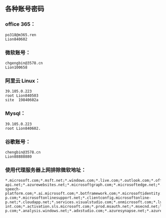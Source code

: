 ﻿## 各种账号密码

### office 365：
	po318@m365.ren
	Lion840602

### 微软账号：
	chgengbin@3578.cn
	Lion100658

### 阿里云 Linux：
	39.105.0.223
	root Lion840503
	site  19840602a

### Mysql：
	39.105.0.223
	root Lion840602.

### 谷歌账号：
	chengbin@3578.cn
	Lion88888880


### 使用代理服务器上网排除微软地址：
	*.microsoft.com;*.msft.net;*.windows.com;*.live.com;*.outlook.com;*.office.com;*.microsoftonline.com;*.windows.net;*.microsoft365.com;*.office365.com;*.onedrive.com;*.sharepoint.com;*.sway.com;*.skype.com;*.teams.microsoft.com;*.graph.microsoft.com;*.powerbi.com;*.azure.com;*.visualstudio.com;*.store.microsoft.com;*.login.live.com;*.login.microsoftonline.com;*.xbox.com;*.xboxlive.com;*.bing.com;*.msn.com;*.edge.microsoft.com;*.microsoftstore.com;*.microsoftazure.com;*.azureedge.net;*.azurefd.net;*.azuredatalakestore.net;*.azure-api.net;*.azurewebsites.net;*.microsoftgraph.com;*.microsoftedge.net;*.secureserver.net;*.microsofttranslator.com;*.api.microsofttranslator.com;*.microsoft-speech-platform.com;*.ai.microsoft.com;*.botframework.com;*.microsoftidentity.net;*.dynamics.com;*.dynamics365.com;*.powerapps.com;*.windowsupdate.com;*.ws.microsoft.com;*.windowsphone.com;*.microsoftsync.com;*.officelive.com;*.msocdn.com;*.msecnd.net;*.fasttrack.microsoft.com;*.support.microsoft.com;*.msdn.com;*.technet.com;*.windowsintune.com;*.redmond.corp.microsoft.com;*.microsoftonline-p.com;*.microsoftonlinesupport.net;*.clientconfig.microsoftonline-p.net;*.cloudapp.net;*.services.visualstudio.com;*.onmicrosoft.com;*.lync.com;*.protection.outlook.com;*.mysharepoint.com;*.windows-int.com;*.activation.sls.microsoft.com;*.prod.msauth.net;*.msecnd.net;*.windowssearch.com;*.aka.ms;*.hockeyapp.net;*.trafficmanager.net;*.privatelink.blob.core.windows.net;*.privatelink.database.windows.net;*.privatelink.redis.cache.windows.net;*.privatelink.web.core.windows.net;*.aadcdn.microsoftonline-p.com;*.analysis.windows.net;*.adxstudio.com;*.azuresynapse.net;*.azurecr.io;*.azurestaticapps.net;*.dev.azuresynapse.net;*.ext.azure.com;*.sql.azuresynapse.net;*.portal.azure.com;*.microsoftafrica.net;*.microsoftindia.com;*.microsoftmexico.com;*.microsoftbrasil.com;*.microsoftchina.com.cn;*.microsoftjapan.com;*.microsoftkenya.com;*.microsoftphilippines.com
